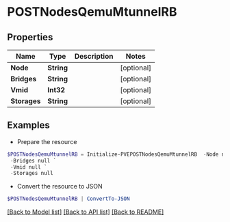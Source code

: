 # POSTNodesQemuMtunnelRB
## Properties

Name | Type | Description | Notes
------------ | ------------- | ------------- | -------------
**Node** | **String** |  | [optional] 
**Bridges** | **String** |  | [optional] 
**Vmid** | **Int32** |  | [optional] 
**Storages** | **String** |  | [optional] 

## Examples

- Prepare the resource
```powershell
$POSTNodesQemuMtunnelRB = Initialize-PVEPOSTNodesQemuMtunnelRB  -Node null `
 -Bridges null `
 -Vmid null `
 -Storages null
```

- Convert the resource to JSON
```powershell
$POSTNodesQemuMtunnelRB | ConvertTo-JSON
```

[[Back to Model list]](../README.md#documentation-for-models) [[Back to API list]](../README.md#documentation-for-api-endpoints) [[Back to README]](../README.md)


